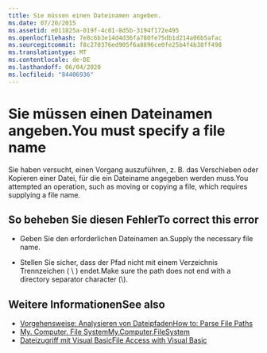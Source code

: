 ```yaml
---
title: Sie müssen einen Dateinamen angeben.
ms.date: 07/20/2015
ms.assetid: e011825a-019f-4c01-8d5b-3194f172e495
ms.openlocfilehash: 7e8c6b3e14d4d36fa780fe75db1d214a06b5afac
ms.sourcegitcommit: f8c270376ed905f6a8896ce0fe25b4f4b38ff498
ms.translationtype: MT
ms.contentlocale: de-DE
ms.lasthandoff: 06/04/2020
ms.locfileid: "84406936"
---
```

# <a name="you-must-specify-a-file-name"></a><span data-ttu-id="40265-102">Sie müssen einen Dateinamen angeben.</span><span class="sxs-lookup"><span data-stu-id="40265-102">You must specify a file name</span></span>
<span data-ttu-id="40265-103">Sie haben versucht, einen Vorgang auszuführen, z. B. das Verschieben oder Kopieren einer Datei, für die ein Dateiname angegeben werden muss.</span><span class="sxs-lookup"><span data-stu-id="40265-103">You attempted an operation, such as moving or copying a file, which requires supplying a file name.</span></span>  
  
## <a name="to-correct-this-error"></a><span data-ttu-id="40265-104">So beheben Sie diesen Fehler</span><span class="sxs-lookup"><span data-stu-id="40265-104">To correct this error</span></span>  
  
- <span data-ttu-id="40265-105">Geben Sie den erforderlichen Dateinamen an.</span><span class="sxs-lookup"><span data-stu-id="40265-105">Supply the necessary file name.</span></span>  
  
- <span data-ttu-id="40265-106">Stellen Sie sicher, dass der Pfad nicht mit einem Verzeichnis Trennzeichen ( \\ ) endet.</span><span class="sxs-lookup"><span data-stu-id="40265-106">Make sure the path does not end with a directory separator character (\\).</span></span>  
  
## <a name="see-also"></a><span data-ttu-id="40265-107">Weitere Informationen</span><span class="sxs-lookup"><span data-stu-id="40265-107">See also</span></span>

- [<span data-ttu-id="40265-108">Vorgehensweise: Analysieren von Dateipfaden</span><span class="sxs-lookup"><span data-stu-id="40265-108">How to: Parse File Paths</span></span>](../developing-apps/programming/drives-directories-files/how-to-parse-file-paths.md)
- [<span data-ttu-id="40265-109">My. Computer. File System</span><span class="sxs-lookup"><span data-stu-id="40265-109">My.Computer.FileSystem</span></span>](xref:Microsoft.VisualBasic.FileIO.FileSystem)
- [<span data-ttu-id="40265-110">Dateizugriff mit Visual Basic</span><span class="sxs-lookup"><span data-stu-id="40265-110">File Access with Visual Basic</span></span>](../developing-apps/programming/drives-directories-files/file-access.md)
